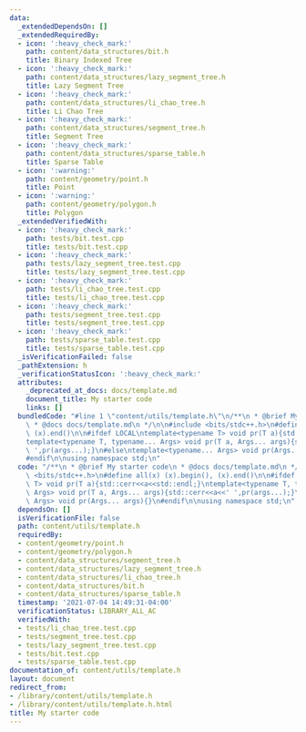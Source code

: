 ```yaml
---
data:
  _extendedDependsOn: []
  _extendedRequiredBy:
  - icon: ':heavy_check_mark:'
    path: content/data_structures/bit.h
    title: Binary Indexed Tree
  - icon: ':heavy_check_mark:'
    path: content/data_structures/lazy_segment_tree.h
    title: Lazy Segment Tree
  - icon: ':heavy_check_mark:'
    path: content/data_structures/li_chao_tree.h
    title: Li Chao Tree
  - icon: ':heavy_check_mark:'
    path: content/data_structures/segment_tree.h
    title: Segment Tree
  - icon: ':heavy_check_mark:'
    path: content/data_structures/sparse_table.h
    title: Sparse Table
  - icon: ':warning:'
    path: content/geometry/point.h
    title: Point
  - icon: ':warning:'
    path: content/geometry/polygon.h
    title: Polygon
  _extendedVerifiedWith:
  - icon: ':heavy_check_mark:'
    path: tests/bit.test.cpp
    title: tests/bit.test.cpp
  - icon: ':heavy_check_mark:'
    path: tests/lazy_segment_tree.test.cpp
    title: tests/lazy_segment_tree.test.cpp
  - icon: ':heavy_check_mark:'
    path: tests/li_chao_tree.test.cpp
    title: tests/li_chao_tree.test.cpp
  - icon: ':heavy_check_mark:'
    path: tests/segment_tree.test.cpp
    title: tests/segment_tree.test.cpp
  - icon: ':heavy_check_mark:'
    path: tests/sparse_table.test.cpp
    title: tests/sparse_table.test.cpp
  _isVerificationFailed: false
  _pathExtension: h
  _verificationStatusIcon: ':heavy_check_mark:'
  attributes:
    _deprecated_at_docs: docs/template.md
    document_title: My starter code
    links: []
  bundledCode: "#line 1 \"content/utils/template.h\"\n/**\n * @brief My starter code\n\
    \ * @docs docs/template.md\n */\n\n#include <bits/stdc++.h>\n#define all(x) (x).begin(),\
    \ (x).end()\n\n#ifdef LOCAL\ntemplate<typename T> void pr(T a){std::cerr<<a<<std::endl;}\n\
    template<typename T, typename... Args> void pr(T a, Args... args){std::cerr<<a<<'\
    \ ',pr(args...);}\n#else\ntemplate<typename... Args> void pr(Args... args){}\n\
    #endif\n\nusing namespace std;\n"
  code: "/**\n * @brief My starter code\n * @docs docs/template.md\n */\n\n#include\
    \ <bits/stdc++.h>\n#define all(x) (x).begin(), (x).end()\n\n#ifdef LOCAL\ntemplate<typename\
    \ T> void pr(T a){std::cerr<<a<<std::endl;}\ntemplate<typename T, typename...\
    \ Args> void pr(T a, Args... args){std::cerr<<a<<' ',pr(args...);}\n#else\ntemplate<typename...\
    \ Args> void pr(Args... args){}\n#endif\n\nusing namespace std;\n"
  dependsOn: []
  isVerificationFile: false
  path: content/utils/template.h
  requiredBy:
  - content/geometry/point.h
  - content/geometry/polygon.h
  - content/data_structures/segment_tree.h
  - content/data_structures/lazy_segment_tree.h
  - content/data_structures/li_chao_tree.h
  - content/data_structures/bit.h
  - content/data_structures/sparse_table.h
  timestamp: '2021-07-04 14:49:31-04:00'
  verificationStatus: LIBRARY_ALL_AC
  verifiedWith:
  - tests/li_chao_tree.test.cpp
  - tests/segment_tree.test.cpp
  - tests/lazy_segment_tree.test.cpp
  - tests/bit.test.cpp
  - tests/sparse_table.test.cpp
documentation_of: content/utils/template.h
layout: document
redirect_from:
- /library/content/utils/template.h
- /library/content/utils/template.h.html
title: My starter code
---
```

